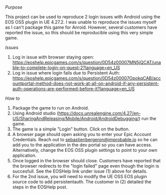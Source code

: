 *Purpose* 

This project can be used to reproduce 2 login issues with Android using the EOS OSS plugin in UE 4.27.2. I was unable to reproduce the issues myself as I can't package this game for Anroid. However, several customers have reported the issue, so this should be reproducible using this very simple game. 

*Issues* 
1. Log in issue with browser staying open: https://eoshelp.epicgames.com/s/question/0D54z00007MN5jQCAT/unable-to-complete-login-on-quest-2?language=en_US
2. Log in issue where login fails due to Persistent Auth: https://eoshelp.epicgames.com/s/question/0D54z00007OpokqCAB/accountportal-method-does-not-work-at-all-on-android-if-any-persistent-auth-operations-are-performed-before-it?language=en_US

*How to* 
1. Package the game to run on Android. 
2. Using Android studio (https://docs.unrealengine.com/4.27/en-US/SharingAndReleasing/Mobile/Android/AndroidDebugging/) run the game. 
3. The game is a simple "Login" button. Click on the button. 
4. A browser page should open asking you to enter your Epic Account Credentials. Reach out to sebastienbergeron@improbable.io so he can add you to the application in the dev portal so you can have access. Alternatively, change the EOS OSS plugin settings to point to your own application. 
5. Once logged in the browser should close. Customers have reported that the browser redirects to the "login failed" page even though the login is succesfull. See the EOSHelp link under issue (1) above for details. 
6. For the 2nd issue, you will need to modify the UE OSS EOS plugin source code to add persistentauth. The customer in (2) detailed the steps in the EOSHelp post. 


